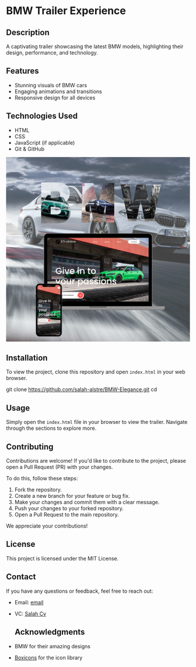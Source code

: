 # BMW Trailer Experience

## Description
A captivating trailer showcasing the latest BMW models, highlighting their design, performance, and technology.


## Features
- Stunning visuals of BMW cars
- Engaging animations and transitions
- Responsive design for all devices


## Technologies Used
- HTML
- CSS
- JavaScript (if applicable)
- Git & GitHub

![Image](https://github.com/salah-alstre/ev-bmw/blob/main/src/assets/bmw-love.jpg)


## Installation
To view the project, clone this repository and open `index.html` in your web browser.

git clone https://github.com/salah-alstre/BMW-Elegance.git
cd 

## Usage
Simply open the `index.html` file in your browser to view the trailer. Navigate through the sections to explore more.


## Contributing

Contributions are welcome! If you'd like to contribute to the project, please open a Pull Request (PR) with your changes. 

To do this, follow these steps:

1. Fork the repository.
2. Create a new branch for your feature or bug fix.
3. Make your changes and commit them with a clear message.
4. Push your changes to your forked repository.
5. Open a Pull Request to the main repository.

We appreciate your contributions!


## License
This project is licensed under the MIT License.

## Contact
If you have any questions or feedback, feel free to reach out:

- Email: [email](mailto:error.salah59@gmail.com)
- VC:    [ Salah Cv ](https://salahcv.site/)


  ## Acknowledgments
- BMW for their amazing designs
- [Boxicons](https://boxicons.com/) for the icon library

